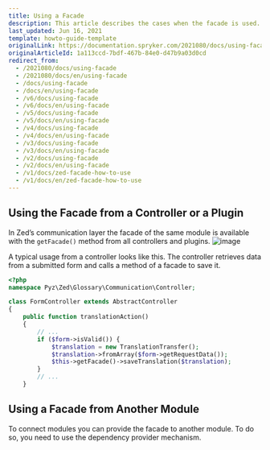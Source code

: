 ```yaml
---
title: Using a Facade
description: This article describes the cases when the facade is used.
last_updated: Jun 16, 2021
template: howto-guide-template
originalLink: https://documentation.spryker.com/2021080/docs/using-facade
originalArticleId: 1a113ccd-7bdf-467b-84e0-d47b9a03d0cd
redirect_from:
  - /2021080/docs/using-facade
  - /2021080/docs/en/using-facade
  - /docs/using-facade
  - /docs/en/using-facade
  - /v6/docs/using-facade
  - /v6/docs/en/using-facade
  - /v5/docs/using-facade
  - /v5/docs/en/using-facade
  - /v4/docs/using-facade
  - /v4/docs/en/using-facade
  - /v3/docs/using-facade
  - /v3/docs/en/using-facade
  - /v2/docs/using-facade
  - /v2/docs/en/using-facade
  - /v1/docs/zed-facade-how-to-use
  - /v1/docs/en/zed-facade-how-to-use
---
```


## Using the Facade from a Controller or a Plugin

In Zed’s communication layer the facade of the same module is available with the `getFacade()` method from all controllers and plugins.
![image](https://spryker.s3.eu-central-1.amazonaws.com/docs/Developer+Guide/Zed/Business+Layer/How+to+Use+a+Facade/how-to-use-a-facade-from-the-same-bundle.png) 

A typical usage from a controller looks like this. The controller retrieves data from a submitted form and calls a method of a facade to save it.

```php
<?php
namespace Pyz\Zed\Glossary\Communication\Controller;

class FormController extends AbstractController
{
    public function translationAction()
    {
        // ...
        if ($form->isValid()) {
            $translation = new TranslationTransfer();
            $translation->fromArray($form->getRequestData());
            $this->getFacade()->saveTranslation($translation);
        }
        // ...
    } 
```

## Using a Facade from Another Module

To connect modules you can provide the facade to another module. To do so, you need to use the dependency provider mechanism.
